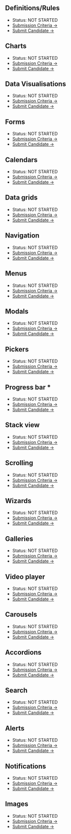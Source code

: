 ## Definitions/Rules
- Status: NOT STARTED
- [Submission Criteria &rarr;](https://confluence.quantumblack.com/display/CARBON/Submission+Criteria)
- [Submit Candidate &rarr;](https://bitbucket.org/quantumblack/carbon-ui-components/pull-requests/)

## Charts
- Status: NOT STARTED
- [Submission Criteria &rarr;](https://confluence.quantumblack.com/display/CARBON/Submission+Criteria)
- [Submit Candidate &rarr;](https://bitbucket.org/quantumblack/carbon-ui-components/pull-requests/)

## Data Visualisations
- Status: NOT STARTED
- [Submission Criteria &rarr;](https://confluence.quantumblack.com/display/CARBON/Submission+Criteria)
- [Submit Candidate &rarr;](https://bitbucket.org/quantumblack/carbon-ui-components/pull-requests/)

## Forms
- Status: NOT STARTED
- [Submission Criteria &rarr;](https://confluence.quantumblack.com/display/CARBON/Submission+Criteria)
- [Submit Candidate &rarr;](https://bitbucket.org/quantumblack/carbon-ui-components/pull-requests/)

## Calendars
- Status: NOT STARTED
- [Submission Criteria &rarr;](https://confluence.quantumblack.com/display/CARBON/Submission+Criteria)
- [Submit Candidate &rarr;](https://bitbucket.org/quantumblack/carbon-ui-components/pull-requests/)

## Data grids
- Status: NOT STARTED
- [Submission Criteria &rarr;](https://confluence.quantumblack.com/display/CARBON/Submission+Criteria)
- [Submit Candidate &rarr;](https://bitbucket.org/quantumblack/carbon-ui-components/pull-requests/)

## Navigation
- Status: NOT STARTED
- [Submission Criteria &rarr;](https://confluence.quantumblack.com/display/CARBON/Submission+Criteria)
- [Submit Candidate &rarr;](https://bitbucket.org/quantumblack/carbon-ui-components/pull-requests/)

## Menus
- Status: NOT STARTED
- [Submission Criteria &rarr;](https://confluence.quantumblack.com/display/CARBON/Submission+Criteria)
- [Submit Candidate &rarr;](https://bitbucket.org/quantumblack/carbon-ui-components/pull-requests/)

## Modals
- Status: NOT STARTED
- [Submission Criteria &rarr;](https://confluence.quantumblack.com/display/CARBON/Submission+Criteria)
- [Submit Candidate &rarr;](https://bitbucket.org/quantumblack/carbon-ui-components/pull-requests/)

## Pickers
- Status: NOT STARTED
- [Submission Criteria &rarr;](https://confluence.quantumblack.com/display/CARBON/Submission+Criteria)
- [Submit Candidate &rarr;](https://bitbucket.org/quantumblack/carbon-ui-components/pull-requests/)

## Progress bar *
- Status: NOT STARTED
- [Submission Criteria &rarr;](https://confluence.quantumblack.com/display/CARBON/Submission+Criteria)
- [Submit Candidate &rarr;](https://bitbucket.org/quantumblack/carbon-ui-components/pull-requests/)

## Stack view
- Status: NOT STARTED
- [Submission Criteria &rarr;](https://confluence.quantumblack.com/display/CARBON/Submission+Criteria)
- [Submit Candidate &rarr;](https://bitbucket.org/quantumblack/carbon-ui-components/pull-requests/)

## Scrolling
- Status: NOT STARTED
- [Submission Criteria &rarr;](https://confluence.quantumblack.com/display/CARBON/Submission+Criteria)
- [Submit Candidate &rarr;](https://bitbucket.org/quantumblack/carbon-ui-components/pull-requests/)

## Wizards
- Status: NOT STARTED
- [Submission Criteria &rarr;](https://confluence.quantumblack.com/display/CARBON/Submission+Criteria)
- [Submit Candidate &rarr;](https://bitbucket.org/quantumblack/carbon-ui-components/pull-requests/)

## Galleries
- Status: NOT STARTED
- [Submission Criteria &rarr;](https://confluence.quantumblack.com/display/CARBON/Submission+Criteria)
- [Submit Candidate &rarr;](https://bitbucket.org/quantumblack/carbon-ui-components/pull-requests/)

## Video player
- Status: NOT STARTED
- [Submission Criteria &rarr;](https://confluence.quantumblack.com/display/CARBON/Submission+Criteria)
- [Submit Candidate &rarr;](https://bitbucket.org/quantumblack/carbon-ui-components/pull-requests/)

## Carousels
- Status: NOT STARTED
- [Submission Criteria &rarr;](https://confluence.quantumblack.com/display/CARBON/Submission+Criteria)
- [Submit Candidate &rarr;](https://bitbucket.org/quantumblack/carbon-ui-components/pull-requests/)

## Accordions
- Status: NOT STARTED
- [Submission Criteria &rarr;](https://confluence.quantumblack.com/display/CARBON/Submission+Criteria)
- [Submit Candidate &rarr;](https://bitbucket.org/quantumblack/carbon-ui-components/pull-requests/)

## Search
- Status: NOT STARTED
- [Submission Criteria &rarr;](https://confluence.quantumblack.com/display/CARBON/Submission+Criteria)
- [Submit Candidate &rarr;](https://bitbucket.org/quantumblack/carbon-ui-components/pull-requests/)

## Alerts
- Status: NOT STARTED
- [Submission Criteria &rarr;](https://confluence.quantumblack.com/display/CARBON/Submission+Criteria)
- [Submit Candidate &rarr;](https://bitbucket.org/quantumblack/carbon-ui-components/pull-requests/)

## Notifications
- Status: NOT STARTED
- [Submission Criteria &rarr;](https://confluence.quantumblack.com/display/CARBON/Submission+Criteria)
- [Submit Candidate &rarr;](https://bitbucket.org/quantumblack/carbon-ui-components/pull-requests/)

## Images
- Status: NOT STARTED
- [Submission Criteria &rarr;](https://confluence.quantumblack.com/display/CARBON/Submission+Criteria)
- [Submit Candidate &rarr;](https://bitbucket.org/quantumblack/carbon-ui-components/pull-requests/)
